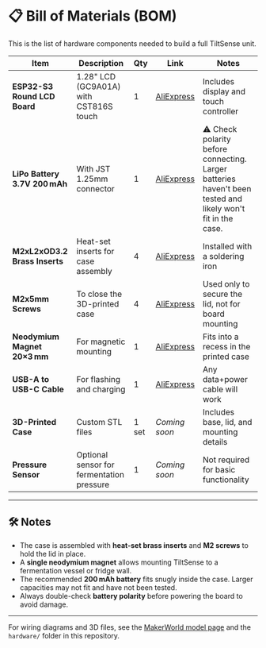 # 📋 Bill of Materials (BOM)

This is the list of hardware components needed to build a full TiltSense unit.

| Item | Description | Qty | Link | Notes |
|------|-------------|-----|------|-------|
| **ESP32-S3 Round LCD Board** | 1.28" LCD (GC9A01A) with CST816S touch | 1 | [AliExpress](https://s.click.aliexpress.com/e/_oBHq2mi) | Includes display and touch controller |
| **LiPo Battery 3.7V 200 mAh** | With JST 1.25mm connector | 1 | [AliExpress](https://s.click.aliexpress.com/e/_op2Asqw) | ⚠️ Check polarity before connecting. Larger batteries haven't been tested and likely won't fit in the case. |
| **M2xL2xOD3.2 Brass Inserts** | Heat-set inserts for case assembly | 4 | [AliExpress](https://s.click.aliexpress.com/e/_okAnuHg) | Installed with a soldering iron |
| **M2x5mm Screws** | To close the 3D-printed case | 4 | [AliExpress](https://s.click.aliexpress.com/e/_omZDYlo) | Used only to secure the lid, not for board mounting |
| **Neodymium Magnet 20×3 mm** | For magnetic mounting | 1 | [AliExpress](https://s.click.aliexpress.com/e/_oEioES6) | Fits into a recess in the printed case |
| **USB-A to USB-C Cable** | For flashing and charging | 1 | [AliExpress](https://s.click.aliexpress.com/e/_oCeMiAi) | Any data+power cable will work |
| **3D-Printed Case** | Custom STL files | 1 set | *Coming soon* | Includes base, lid, and mounting details |
| **Pressure Sensor** | Optional sensor for fermentation pressure | 1 | *Coming soon* | Not required for basic functionality |

---

## 🛠 Notes

- The case is assembled with **heat-set brass inserts** and **M2 screws** to hold the lid in place.
- A **single neodymium magnet** allows mounting TiltSense to a fermentation vessel or fridge wall.
- The recommended **200 mAh battery** fits snugly inside the case. Larger capacities may not fit and have not been tested.
- Always double-check **battery polarity** before powering the board to avoid damage.

---

For wiring diagrams and 3D files, see the [MakerWorld model page](https://makerworld.com/en/models/1509302-tiltsense#profileId-1580036) and the `hardware/` folder in this repository.